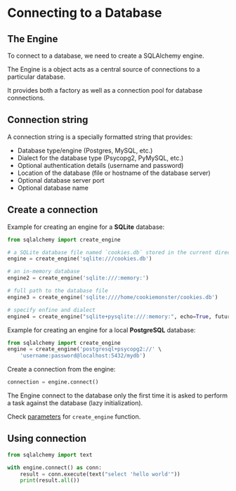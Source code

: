 # Connecting to a Database

## The Engine

To connect to a database, we need to create a SQLAlchemy engine.

The Engine is a object acts as a central source of connections to a particular database.

It provides both a factory as well as a connection pool for database connections. 

## Connection string

A connection string is a specially formatted string that provides:
- Database type/engine (Postgres, MySQL, etc.)
- Dialect for the database type (Psycopg2, PyMySQL, etc.)
- Optional authentication details (username and password)
- Location of the database (file or hostname of the database server)
- Optional database server port
- Optional database name


## Create a connection

Example for creating an engine for a **SQLite** database:
```py
from sqlalchemy import create_engine

# a SQLite database file named `cookies.db` stored in the current directory
engine = create_engine('sqlite:///cookies.db')

# an in-memory database
engine2 = create_engine('sqlite:///:memory:')

# full path to the database file
engine3 = create_engine('sqlite:////home/cookiemonster/cookies.db')

# specify enfine and dialect
engine4 = create_engine("sqlite+pysqlite:///:memory:", echo=True, future=True)
```

Example for creating an engine for a local **PostgreSQL** database:
```py
from sqlalchemy import create_engine
engine = create_engine('postgresql+psycopg2://' \
    'username:password@localhost:5432/mydb')
```

Create a connection from the engine:
```py
connection = engine.connect()
```

The Engine connect to the database only the first time it is asked to perform a task against the database (lazy initialization).

Check [parameters](https://docs.sqlalchemy.org/en/14/core/engines.html#sqlalchemy.create_engine.params.case_sensitive) for `create_engine` function.

## Using connection

```py
from sqlalchemy import text

with engine.connect() as conn:
    result = conn.execute(text("select 'hello world'"))
    print(result.all())
```
